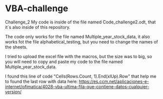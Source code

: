 # VBA-challenge
Challenge_2
My code is inside of the file named Code_challenge2.odt, that it´s also inside of this repository.

The code only works for the file named Multiple_year_stock_data, it also works fot the file alphabetical_testing, but you need to change the names of the sheets.

I tried to upload the excel file with the macros, but the size was to big, so you will need to copy and paste my code to the file named Multiple_year_stock_data.

I found this line of code "Cells(Rows.Count, 1).End(xlUp).Row" that help me to found the last row with data here: https://es.ccm.net/aplicaciones-e-internet/ofimatica/4028-vba-ultima-fila-que-contiene-datos-cualquier-version/

